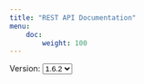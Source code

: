 ```yaml
---
title: "REST API Documentation"
menu:
    doc:
        weight: 100
---
```


<script>
let swagger = null;

function changeVersion(event) {
  if (swagger === null) return;
  swagger.specActions.updateUrl("/swagger/aptly_" + event.target.value + ".json");
  swagger.specActions.download();
}
window.onload = function() {
    function collapseAll() {
        blocks = document.getElementsByClassName("opblock-tag");
        for (let i = 0; i < blocks.length; i++) {
            blocks[i].click();
        }
        models = document.getElementsByClassName("models-control");
        for (let i = 0; i < models.length; i++) {
            models[i].click();
        }
    }
    const version = document.getElementById("aptly-version");
    swagger = SwaggerUIBundle({
        url: "/swagger/aptly_" + version.value + ".json",
        dom_id: '#swagger-ui',
        servers: [{ url: '/api' }],
        presets: [
          SwaggerUIBundle.presets.apis,
          SwaggerUIStandalonePreset.slice(1) // remove topbar
        ],
        layout: "StandaloneLayout",
        <!--supportedSubmitMethods: [],-->
        onComplete: () => {
            swagger.setHost('www.google.com');
        }
    });
    setTimeout(collapseAll, 50);
};
</script>
<div class="version-select">
    Version:
    <select id="aptly-version" onChange="changeVersion(event)">
       <option>1.6.2</option>
       <option>1.6.1</option>
       <option>1.6.0</option>
    </select>
</div>
<div id="swagger-ui"></div>
